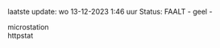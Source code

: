 laatste update: 
wo 13-12-2023  1:46   uur 
Status: FAALT - geel - 
<div class="service Y">microstation</div><div class="service Y">httpstat</div>
